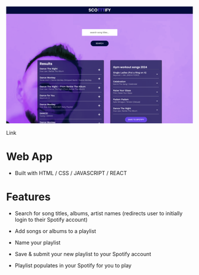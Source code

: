 ![img](src/components/App/screenshot-scottify.png)

Link

# Web App

- Built with HTML / CSS / JAVASCRIPT / REACT

# Features

- Search for song titles, albums, artist names
  (redirects user to initially login to their Spotify account)

- Add songs or albums to a playlist

- Name your playlist

- Save & submit your new playlist to your Spotify account

- Playlist populates in your Spotify for you to play

